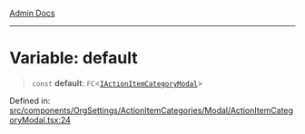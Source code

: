 [Admin Docs](/)

---

# Variable: default

> `const` **default**: `FC`\<[`IActionItemCategoryModal`](../interfaces/IActionItemCategoryModal.md)\>

Defined in: [src/components/OrgSettings/ActionItemCategories/Modal/ActionItemCategoryModal.tsx:24](https://github.com/PalisadoesFoundation/talawa-admin/blob/main/src/components/OrgSettings/ActionItemCategories/Modal/ActionItemCategoryModal.tsx#L24)
